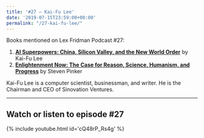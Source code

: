 ```yaml
---
title: '#27 – Kai-Fu Lee'
date: '2019-07-15T23:59:00+00:00'
permalink: "/27-kai-fu-lee/"
---
```


Books mentioned on Lex Fridman Podcast #27:

1. <b><a href="https://amzn.to/3AuYxcZ" target="_blank" rel="sponsored noopener noreferrer">AI Superpowers: China, Silicon Valley, and the New World Order</a></b> by Kai-Fu Lee
2. <b><a href="https://amzn.to/3EoTmwm" target="_blank" rel="sponsored noopener noreferrer">Enlightenment Now: The Case for Reason, Science, Humanism, and Progress</a></b> by Steven Pinker

<!--more-->

Kai-Fu Lee is a computer scientist, businessman, and writer. He is the Chairman and CEO of Sinovation Ventures.

- - - - - -

## Watch or listen to episode #27

{% include youtube.html id='cQ48rP_Rs4g' %}